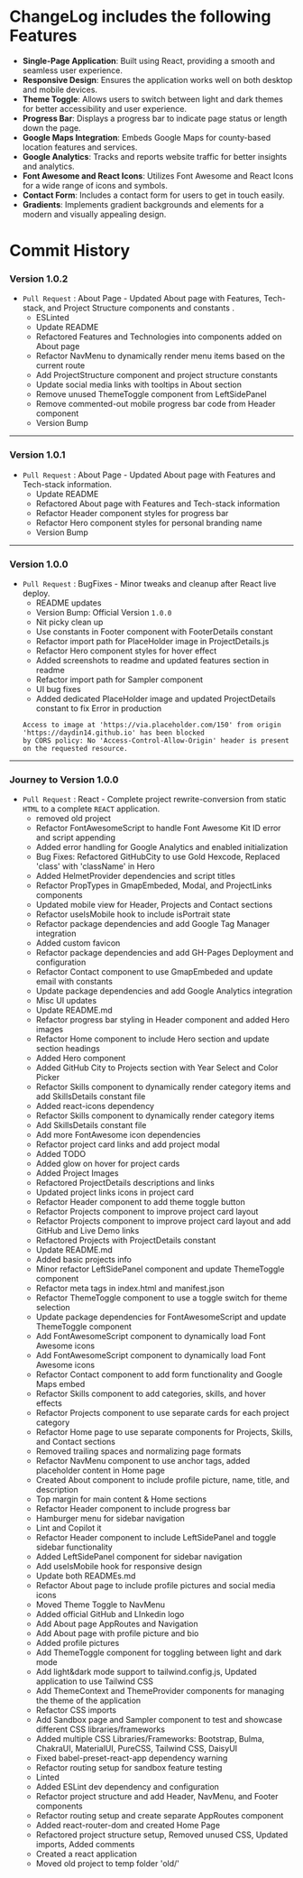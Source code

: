 # ChangeLog includes the following Features

- **Single-Page Application**: Built using React, providing a smooth and seamless user experience.
- **Responsive Design**: Ensures the application works well on both desktop and mobile devices.
- **Theme Toggle**: Allows users to switch between light and dark themes for better accessibility and user experience.
- **Progress Bar**: Displays a progress bar to indicate page status or length down the page.
- **Google Maps Integration**: Embeds Google Maps for county-based location features and services.
- **Google Analytics**: Tracks and reports website traffic for better insights and analytics.
- **Font Awesome and React Icons**: Utilizes Font Awesome and React Icons for a wide range of icons and symbols.
- **Contact Form**: Includes a contact form for users to get in touch easily.
- **Gradients**: Implements gradient backgrounds and elements for a modern and visually appealing design.

# Commit History

### Version 1.0.2

- `Pull Request` : About Page - Updated About page with Features, Tech-stack, and Project Structure components and constants .
  - ESLinted
  - Update README
  - Refactored Features and Technologies into components added on About page
  - Refactor NavMenu to dynamically render menu items based on the current route
  - Add ProjectStructure component and project structure constants
  - Update social media links with tooltips in About section
  - Remove unused ThemeToggle component from LeftSidePanel
  - Remove commented-out mobile progress bar code from Header component
  - Version Bump

---

### Version 1.0.1

- `Pull Request` : About Page - Updated About page with Features and Tech-stack information.
  - Update README
  - Refactored About page with Features and Tech-stack information
  - Refactor Header component styles for progress bar
  - Refactor Hero component styles for personal branding name
  - Version Bump

---

### Version 1.0.0

- `Pull Request` : BugFixes - Minor tweaks and cleanup after React live deploy.
  - README updates
  - Version Bump: Official Version `1.0.0`
  - Nit picky clean up
  - Use constants in Footer component with FooterDetails constant
  - Refactor import path for PlaceHolder image in ProjectDetails.js
  - Refactor Hero component styles for hover effect
  - Added screenshots to readme and updated features section in readme
  - Refactor import path for Sampler component
  - UI bug fixes
  - Added dedicated PlaceHolder image and updated ProjectDetails constant to fix Error in production
  ```
  Access to image at 'https://via.placeholder.com/150' from origin 'https://daydin14.github.io' has been blocked
  by CORS policy: No 'Access-Control-Allow-Origin' header is present on the requested resource.
  ```

---

### Journey to Version 1.0.0

- `Pull Request` : React - Complete project rewrite-conversion from static `HTML` to a complete `REACT` application.
  - removed old project
  - Refactor FontAwesomeScript to handle Font Awesome Kit ID error and script appending
  - Added error handling for Google Analytics and enabled initialization
  - Bug Fixes: Refactored GitHubCity to use Gold Hexcode, Replaced 'class' with 'className' in Hero
  - Added HelmetProvider dependencies and script titles
  - Refactor PropTypes in GmapEmbeded, Modal, and ProjectLinks components
  - Updated mobile view for Header, Projects and Contact sections
  - Refactor useIsMobile hook to include isPortrait state
  - Refactor package dependencies and add Google Tag Manager integration
  - Added custom favicon
  - Refactor package dependencies and add GH-Pages Deployment and configuration
  - Refactor Contact component to use GmapEmbeded and update email with constants
  - Update package dependencies and add Google Analytics integration
  - Misc UI updates
  - Update README.md
  - Refactor progress bar styling in Header component and added Hero images
  - Refactor Home component to include Hero section and update section headings
  - Added Hero component
  - Added GitHub City to Projects section with Year Select and Color Picker
  - Refactor Skills component to dynamically render category items and add SkillsDetails constant file
  - Added react-icons dependency
  - Refactor Skills component to dynamically render category items
  - Add SkillsDetails constant file
  - Add more FontAwesome icon dependencies
  - Refactor project card links and add project modal
  - Added TODO
  - Added glow on hover for project cards
  - Added Project Images
  - Refactored ProjectDetails descriptions and links
  - Updated project links icons in project card
  - Refactor Header component to add theme toggle button
  - Refactor Projects component to improve project card layout
  - Refactor Projects component to improve project card layout and add GitHub and Live Demo links
  - Refactored Projects with ProjectDetails constant
  - Update README.md
  - Added basic projects info
  - Minor refactor LeftSidePanel component and update ThemeToggle component
  - Refactor meta tags in index.html and manifest.json
  - Refactor ThemeToggle component to use a toggle switch for theme selection
  - Update package dependencies for FontAwesomeScript and update ThemeToggle component
  - Add FontAwesomeScript component to dynamically load Font Awesome icons
  - Add FontAwesomeScript component to dynamically load Font Awesome icons
  - Refactor Contact component to add form functionality and Google Maps embed
  - Refactor Skills component to add categories, skills, and hover effects
  - Refactor Projects component to use separate cards for each project category
  - Refactor Home page to use separate components for Projects, Skills, and Contact sections
  - Removed trailing spaces and normalizing page formats
  - Refactor NavMenu component to use anchor tags, added placeholder content in Home page
  - Created About component to include profile picture, name, title, and description
  - Top margin for main content & Home sections
  - Refactor Header component to include progress bar
  - Hamburger menu for sidebar navigation
  - Lint and Copilot it
  - Refactor Header component to include LeftSidePanel and toggle sidebar functionality
  - Added LeftSidePanel component for sidebar navigation
  - Add useIsMobile hook for responsive design
  - Update both READMEs.md
  - Refactor About page to include profile pictures and social media icons
  - Moved Theme Toggle to NavMenu
  - Added official GitHub and LInkedin logo
  - Add About page AppRoutes and Navigation
  - Add About page with profile picture and bio
  - Added profile pictures
  - Add ThemeToggle component for toggling between light and dark mode
  - Add light&dark mode support to tailwind.config.js, Updated application to use Tailwind CSS
  - Add ThemeContext and ThemeProvider components for managing the theme of the application
  - Refactor CSS imports
  - Add Sandbox page and Sampler component to test and showcase different CSS libraries/frameworks
  - Added multiple CSS Libraries/Frameworks: Bootstrap, Bulma, ChakraUI, MaterialUI, PureCSS, Tailwind CSS, DaisyUI
  - Fixed babel-preset-react-app dependency warning
  - Refactor routing setup for sandbox feature testing
  - Linted
  - Added ESLint dev dependency and configuration
  - Refactor project structure and add Header, NavMenu, and Footer components
  - Refactor routing setup and create separate AppRoutes component
  - Added react-router-dom and created Home Page
  - Refactored project structure setup, Removed unused CSS, Updated imports, Added comments
  - Created a react application
  - Moved old project to temp folder 'old/'
